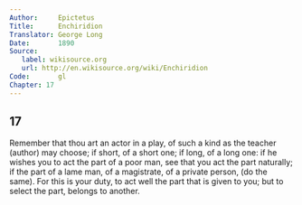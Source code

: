 ```yaml
---
Author:     Epictetus  
Title:      Enchiridion  
Translator: George Long  
Date:       1890  
Source:
   label: wikisource.org
   url: http://en.wikisource.org/wiki/Enchiridion
Code:       gl  
Chapter: 17
---
```

##  17

Remember that thou art an actor in a play, of such a kind as the teacher
(author) may choose; if short, of a short one; if long, of a long one: if he
wishes you to act the part of a poor man, see that you act the part naturally;
if the part of a lame man, of a magistrate, of a private person, (do the same).
For this is your duty, to act well the part that is given to you; but to select
the part, belongs to another.


